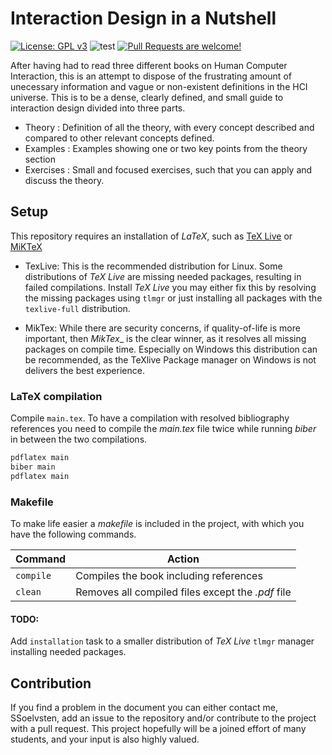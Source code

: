 # Interaction Design in a Nutshell
[![License: GPL v3](https://img.shields.io/badge/License-GPLv3-blue.svg)](LICENSE.md)
![test](https://github.com/SSoelvsten/Interaction_Design_in_a_Nutshell/workflows/test/badge.svg?branch=main)
[![Pull Requests are welcome!](https://img.shields.io/badge/PRs-welcome-brightgreen.svg)](https://github.com/SSoelvsten/Interaction_Design_in_a_Nutshell/pulls)

After having had to read three different books on Human Computer Interaction,
this is an attempt to dispose of the frustrating amount of unecessary
information and vague or non-existent definitions in the HCI universe. This is
to be a dense, clearly defined, and small guide to interaction design divided
into three parts.

- Theory : Definition of all the theory, with every concept described and
  compared to other relevant concepts defined.
- Examples : Examples showing one or two key points from the theory section
- Exercises : Small and focused exercises, such that you can apply and discuss
  the theory.

## Setup
This repository requires an installation of _LaTeX_, such as [TeX
Live](https://tug.org/texlive/) or [MiKTeX](https://miktex.org/)

  - TexLive: This is the recommended distribution for Linux. Some distributions
    of _TeX Live_ are missing needed packages, resulting in failed compilations.
    Install _TeX Live_ you may either fix this by resolving the missing packages
    using `tlmgr` or just installing all packages with the `texlive-full`
    distribution.

  - MikTex: While there are security concerns, if quality-of-life is more
    important, then _MikTex__ is the clear winner, as it resolves all missing
    packages on compile time. Especially on Windows this distribution can be
    recommended, as the TeXlive Package manager on Windows is not delivers the
    best experience.

### LaTeX compilation
Compile `main.tex`. To have a compilation with resolved bibliography references
you need to compile the _main.tex_ file twice while running _biber_ in between
the two compilations.

```bash
pdflatex main
biber main
pdflatex main
```

### Makefile
To make life easier a _makefile_ is included in the project, with which you have
the following commands.

| Command   | Action                                            |
|-----------|---------------------------------------------------|
| `compile` | Compiles the book including references            |
| `clean`   | Removes all compiled files except the _.pdf_ file |

#### TODO:
Add `installation` task to a smaller distribution of _TeX Live_ `tlmgr` manager
installing needed packages.

## Contribution
If you find a problem in the document you can either contact me, SSoelvsten, add
an issue to the repository and/or contribute to the project with a pull request.
This project hopefully will be a joined effort of many students, and your input
is also highly valued.
